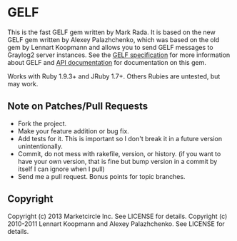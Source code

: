 # GELF

This is the fast GELF gem written by Mark Rada. It is based on the new
GELF gem written by Alexey Palazhchenko, which was based on the old gem
by Lennart Koopmann and allows you to send GELF messages to Graylog2
server instances. See the [GELF specification](http://www.graylog2.org/about/gelf)
for more information about GELF and 
[API documentation](http://rdoc.info/github/Marketcircle/gelf-rb/master/frames)
for documentation on this gem.

Works with Ruby 1.9.3+ and JRuby 1.7+. Others Rubies are untested,
but may work.

## Note on Patches/Pull Requests

* Fork the project.
* Make your feature addition or bug fix.
* Add tests for it. This is important so I don't break it in a future version unintentionally.
* Commit, do not mess with rakefile, version, or history.
  (if you want to have your own version, that is fine but bump version in a commit by itself I can ignore when I pull)
* Send me a pull request. Bonus points for topic branches.

## Copyright

Copyright (c) 2013 Marketcircle Inc. See LICENSE for details.
Copyright (c) 2010-2011 Lennart Koopmann and Alexey Palazhchenko. See LICENSE for details.
